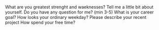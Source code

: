 ﻿What are you greatest strenght and waeknesses?
Tell me a little bit about yourself.
Do you have any question for me? (min 3-5)
What is your career goal?
How looks your ordinary weekday?
Please describe your recent project
How spend your free time?
